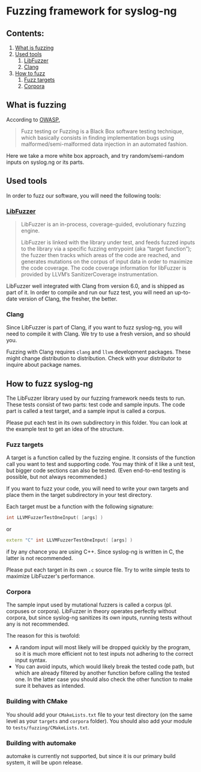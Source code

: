 # Fuzzing framework for syslog-ng

## Contents:
1. [What is fuzzing](#what-is-fuzzing)
2. [Used tools](#this-is-what-you-will-need)
   1. [LibFuzzer](#libfuzzer)
   2. [Clang](#clang)
3. [How to fuzz](#how-to-fuzz-syslog-ng)
   1. [Fuzz targets](#fuzz-targets)
   2. [Corpora](#corpora)


## What is fuzzing

According to [OWASP](https://owasp.org/www-community/Fuzzing),
> Fuzz testing or Fuzzing is a Black Box software testing technique, which basically consists in finding implementation bugs using malformed/semi-malformed data injection in an automated fashion.

Here we take a more white box approach, and try random/semi-random inputs on syslog.ng or its parts.

## Used tools

In order to fuzz our software, you will need the following tools:

### [LibFuzzer](https://llvm.org/docs/LibFuzzer.html#faq)

>LibFuzzer is an in-process, coverage-guided, evolutionary fuzzing engine.
> 
>LibFuzzer is linked with the library under test, and feeds fuzzed inputs to the library via a specific fuzzing entrypoint (aka “target function”); the fuzzer then tracks which areas of the code are reached, and generates mutations on the corpus of input data in order to maximize the code coverage. The code coverage information for libFuzzer is provided by LLVM’s SanitizerCoverage instrumentation.

LibFuzzer well integrated with Clang from version 6.0, and is shipped as part of it. In order to compile and run our fuzz test, you will need an up-to-date version of Clang, the fresher, the better.

### Clang

Since LibFuzzer is part of Clang, if you want to fuzz syslog-ng, you will need to compile it with Clang. We try to use a fresh version, and so should you.

Fuzzing with Clang requires `clang` and `llvm` development packages. These might change distribution to distribution. Check with your distributor to inquire about package names.

## How to fuzz syslog-ng

The LibFuzzer library used by our fuzzing framework needs tests to run. These tests consist of two parts: test code and sample inputs. The code part is called a test target, and a sample input is called a corpus.

Please put each test in its own subdirectory in this folder. You can look at the example test to get an idea of the structure.

### Fuzz targets

A target is a function called by the fuzzing engine. It consists of the function call you want to test and supporting code. You may think of it like a unit test, but bigger code sections can also be tested. (Even end-to-end testing is possible, but not always recommended.)

If you want to fuzz your code, you will need to write your own targets and place them in the target subdirectory in your test directory.

Each target must be a function with the following signature:

```c
int LLVMFuzzerTestOneInput( [args] )
```

or 

```c++
extern "C" int LLVMFuzzerTestOneInput( [args] )
```

if by any chance you are using C++. Since syslog-ng is written in C, the latter is not recommended.

Please put each target in its own `.c` source file. Try to write simple tests to maximize LibFuzzer's performance.

### Corpora

The sample input used by mutational fuzzers is called a corpus (pl. corpuses or corpora). LibFuzzer in theory operates perfectly without corpora, but since syslog-ng sanitizes its own inputs, running tests without any is not recommended.

The reason for this is twofold:
 * A random input will most likely will be dropped quickly by the program, so it is much more efficient not to test inputs not adhering to the correct input syntax.
 * You can avoid inputs, which would likely break the tested code path, but which are already filtered by another function before calling the tested one. In the latter case you should also check the other function to make sure it behaves as intended.

<!-- TODO write tutorial on writing corpora. -->

### Building with CMake

You should add your `CMakeLists.txt` file to your test directory (on the same level as your `targets` and `corpora` folder). You should also add your module to `tests/fuzzing/CMakeLists.txt`.

<!-- TODO how to write a fuzzing target. -->

### Building with automake

automake is currently not supported, but since it is our primary build system, it will be upon release.

